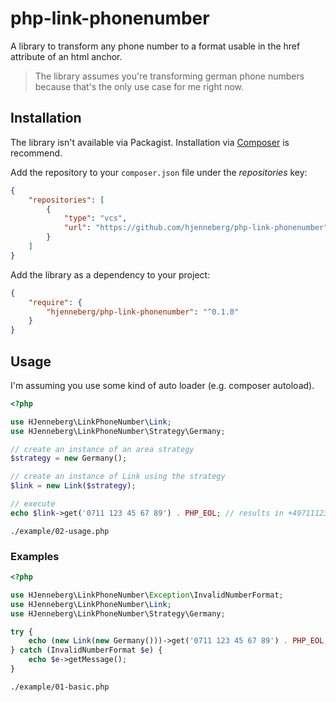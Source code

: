# php-link-phonenumber

A library to transform any phone number to a format usable in the href attribute of an html anchor.

> The library assumes you're transforming german phone numbers because that's the only use case for me right now. 

## Installation

The library isn't available via Packagist. Installation via [Composer](https://getcomposer.org) is recommend.
 
Add the repository to your `composer.json` file under the _repositories_ key:

```json
{
    "repositories": [
        {
            "type": "vcs",
            "url": "https://github.com/hjenneberg/php-link-phonenumber"
        }
    ]
}
```

Add the library as a dependency to your project:

```json
{
    "require": {
        "hjenneberg/php-link-phonenumber": "^0.1.0"
    }
}
```

## Usage

I'm assuming you use some kind of auto loader (e.g. composer autoload).

```php
<?php

use HJenneberg\LinkPhoneNumber\Link;
use HJenneberg\LinkPhoneNumber\Strategy\Germany;

// create an instance of an area strategy
$strategy = new Germany();

// create an instance of Link using the strategy
$link = new Link($strategy);

// execute
echo $link->get('0711 123 45 67 89') . PHP_EOL; // results in +49711123456789
```
`./example/02-usage.php`

### Examples

```php
<?php

use HJenneberg\LinkPhoneNumber\Exception\InvalidNumberFormat;
use HJenneberg\LinkPhoneNumber\Link;
use HJenneberg\LinkPhoneNumber\Strategy\Germany;

try {
    echo (new Link(new Germany()))->get('0711 123 45 67 89') . PHP_EOL; // results in +49711123456789
} catch (InvalidNumberFormat $e) {
    echo $e->getMessage();
}
```
`./example/01-basic.php`
